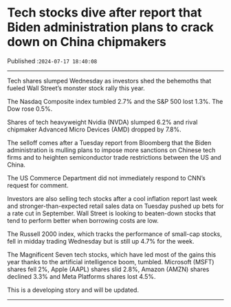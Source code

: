 # Tech stocks dive after report that Biden administration plans to crack down on China chipmakers

Published :`2024-07-17 18:40:08`

---

Tech shares slumped Wednesday as investors shed the behemoths that fueled Wall Street’s monster stock rally this year.

The Nasdaq Composite index tumbled 2.7% and the S&P 500 lost 1.3%. The Dow rose 0.5%.

Shares of tech heavyweight Nvidia (NVDA) slumped 6.2% and rival chipmaker Advanced Micro Devices (AMD) dropped by 7.8%.

The selloff comes after a Tuesday report from Bloomberg that the Biden administration is mulling plans to impose more sanctions on Chinese tech firms and to heighten semiconductor trade restrictions between the US and China.

The US Commerce Department did not immediately respond to CNN’s request for comment.

Investors are also selling tech stocks after a cool inflation report last week and stronger-than-expected retail sales data on Tuesday pushed up bets for a rate cut in September. Wall Street is looking to beaten-down stocks that tend to perform better when borrowing costs are low.

The Russell 2000 index, which tracks the performance of small-cap stocks, fell in midday trading Wednesday but is still up 4.7% for the week.

The Magnificent Seven tech stocks, which have led most of the gains this year thanks to the artificial intelligence boom, tumbled. Microsoft (MSFT) shares fell 2%, Apple (AAPL) shares slid 2.8%, Amazon (AMZN) shares declined 3.3% and Meta Platforms shares lost 4.5%.

This is a developing story and will be updated.

---

